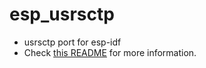 # esp_usrsctp
- usrsctp port for esp-idf
- Check [this README](usrsctp/README.md) for more information.
